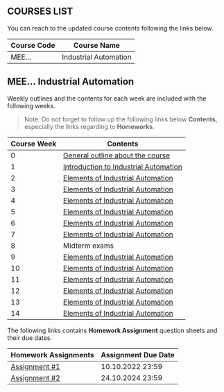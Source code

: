 ## COURSES LIST

You can reach to the updated course contents following the links below.

|Course Code|Course Name|
|--|--|
|MEE...|Industrial Automation|

## MEE... Industrial Automation

Weekly outlines and the contents for each week are included with the following weeks.

>Note: Do not forget to follow up the following links below **Contents**, especially the links regarding to **Homeworks**.

|Course Week|Contents|
|--|--|
|  0  |[General outline about the course](https://nailakcura.github.io/w0.pdf)|
|  1  |[Introduction to Industrial Automation](https://github.com/nailakcura/nailakcura.github.io/blob/main/Industrial_Automation/w1_introduction.pdf)|
|  2  |[Elements of Industrial Automation](https://nailakcura.github.io/w2.pdf)|
|  3  |[Elements of Industrial Automation](https://nailakcura.github.io/w3.pdf)|
|  4  |[Elements of Industrial Automation](https://nailakcura.github.io/w4.pdf)|
|  5  |[Elements of Industrial Automation](https://nailakcura.github.io/w5.pdf)|
|  6  |[Elements of Industrial Automation](https://nailakcura.github.io/w6.pdf)|
|  7  |[Elements of Industrial Automation](https://nailakcura.github.io/w7.pdf)|
|  8  |Midterm exams|
|  9  |[Elements of Industrial Automation](https://nailakcura.github.io/w8.pdf)|
|  10 |[Elements of Industrial Automation](https://nailakcura.github.io/w9.pdf)|
|  11 |[Elements of Industrial Automation](https://nailakcura.github.io/w10.pdf)|
|  12 |[Elements of Industrial Automation](https://nailakcura.github.io/w11.pdf)|
|  13 |[Elements of Industrial Automation](https://nailakcura.github.io/w12.pdf)|
|  14 |[Elements of Industrial Automation](https://nailakcura.github.io/w13.pdf)|

The following links contains **Homework Assignment** question sheets and their due dates.

|Homework Assignments|Assignment Due Date|
|--|--|
|  [Assignment #1](https://nailakcura.github.io/HW1.pdf)  | 10.10.2022 23:59|
|  [Assignment #2](https://nailakcura.github.io/HW2.pdf)  | 24.10.2024 23:59|

<!--- 

[nailakcura.github.io](https://nailakcura.github.io)

You can use the [editor on GitHub](https://github.com/nailakcura/nailakcura.github.io/edit/main/README.md) to maintain and preview the content for your website in Markdown files.

Whenever you commit to this repository, GitHub Pages will run [Jekyll](https://jekyllrb.com/) to rebuild the pages in your site, from the content in your Markdown files.

### Markdown

Markdown is a lightweight and easy-to-use syntax for styling your writing. It includes conventions for

```markdown
Syntax highlighted code block

# Header 1
## Header 2
### Header 3

- Bulleted
- List

1. Numbered
2. List

**Bold** and _Italic_ and `Code` text

[Link](url) and ![Image](src)
```

For more details see [Basic writing and formatting syntax](https://docs.github.com/en/github/writing-on-github/getting-started-with-writing-and-formatting-on-github/basic-writing-and-formatting-syntax).

### Jekyll Themes

Your Pages site will use the layout and styles from the Jekyll theme you have selected in your [repository settings](https://github.com/nailakcura/nailakcura.github.io/settings/pages). The name of this theme is saved in the Jekyll `_config.yml` configuration file.

### Support or Contact

Having trouble with Pages? Check out our [documentation](https://docs.github.com/categories/github-pages-basics/) or [contact support](https://support.github.com/contact) and we’ll help you sort it out.

--->
